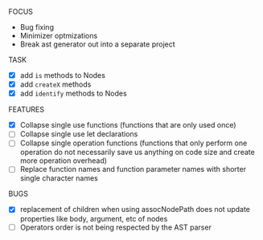 FOCUS
- Bug fixing
- Minimizer optmizations
- Break ast generator out into a separate project


TASK
- [x] add `is` methods to Nodes
- [x] add `createX` methods
- [x] add `identify` methods to Nodes 

FEATURES
- [x] Collapse single use functions (functions that are only used once)
- [ ] Collapse single use let declarations
- [ ] Collapse single operation functions (functions that only perform one
  operation do not necessarily save us anything on code size and create more
  operation overhead)
- [ ] Replace function names and function parameter names with shorter single character names

BUGS
- [x] replacement of children when using assocNodePath does not update
  properties like body, argument, etc of nodes
- [ ] Operators order is not being respected by the AST parser
